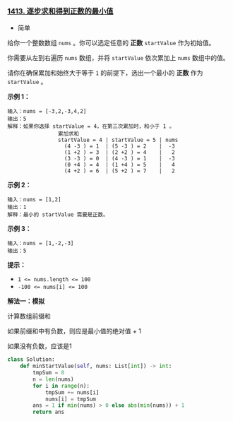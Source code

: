 ### [1413. 逐步求和得到正数的最小值](https://leetcode.cn/problems/minimum-value-to-get-positive-step-by-step-sum/)

- 简单

给你一个整数数组 `nums` 。你可以选定任意的 **正数** `startValue` 作为初始值。

你需要从左到右遍历 `nums` 数组，并将 `startValue` 依次累加上 `nums` 数组中的值。

请你在确保累加和始终大于等于 `1` 的前提下，选出一个最小的 **正数** 作为 `startValue` 。

**示例 1：**

```
输入：nums = [-3,2,-3,4,2]
输出：5
解释：如果你选择 startValue = 4，在第三次累加时，和小于 1 。
                累加求和
                startValue = 4 | startValue = 5 | nums
                  (4 -3 ) = 1  | (5 -3 ) = 2    |  -3
                  (1 +2 ) = 3  | (2 +2 ) = 4    |   2
                  (3 -3 ) = 0  | (4 -3 ) = 1    |  -3
                  (0 +4 ) = 4  | (1 +4 ) = 5    |   4
                  (4 +2 ) = 6  | (5 +2 ) = 7    |   2
```

**示例 2：**

```
输入：nums = [1,2]
输出：1
解释：最小的 startValue 需要是正数。
```

**示例 3：**

```
输入：nums = [1,-2,-3]
输出：5
```

**提示：**

- `1 <= nums.length <= 100`
- `-100 <= nums[i] <= 100`

**解法一：模拟**

计算数组前缀和

如果前缀和中有负数，则应是最小值的绝对值 + 1

如果没有负数，应该是1

```python
class Solution:
    def minStartValue(self, nums: List[int]) -> int:
        tmpSum = 0
        n = len(nums)
        for i in range(n):
            tmpSum += nums[i]
            nums[i] = tmpSum
        ans = 1 if min(nums) > 0 else abs(min(nums)) + 1
        return ans
```

